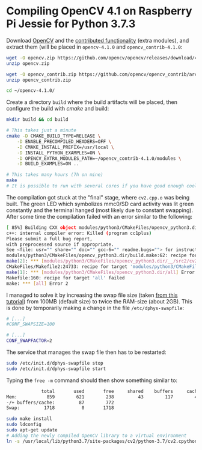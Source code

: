 # Compiling OpenCV 4.1 on Raspberry Pi Jessie for Python 3.7.3

Download [OpenCV](https://github.com/opencv/opencv/releases) and the [contributed functionality](https://github.com/opencv/opencv_contrib/releases) (extra modules), and extract them (will be placed in `opencv-4.1.0` and `opencv_contrib-4.1.0`:
```bash
wget -O opencv.zip https://github.com/opencv/opencv/releases/download/4.1.0/opencv-4.1.0-docs.zip
unzip opencv.zip

wget -O opencv_contrib.zip https://github.com/opencv/opencv_contrib/archive/4.1.0.zip
unzip opencv_contrib.zip

cd ~/opencv-4.1.0/
```

Create a directory `build` where the build artifacts will be placed, then configure the build with *cmake* and build:

```bash
mkdir build && cd build

# This takes just a minute
cmake -D CMAKE_BUILD_TYPE=RELEASE \
    -D ENABLE_PRECOMPILED_HEADERS=OFF \
    -D CMAKE_INSTALL_PREFIX=/usr/local \
    -D INSTALL_PYTHON_EXAMPLES=ON \
    -D OPENCV_EXTRA_MODULES_PATH=~/opencv_contrib-4.1.0/modules \
    -D BUILD_EXAMPLES=ON ..

# This takes many hours (7h on mine)
make
# It is possible to run with several cores if you have good enough cooling
```

The compilation got stuck at the "final" stage, where `cv2.cpp.o` was being built. The green LED which symbolizes mmc0/SD card activity was lit green constantly and the terminal hanged (most likely due to constant swapping). After some time the compilation failed with an error similar to the following:

```bash
[ 85%] Building CXX object modules/python3/CMakeFiles/opencv_python3.dir/__/src2/cv2.cpp.o
c++: internal compiler error: Killed (program cc1plus)
Please submit a full bug report,
with preprocessed source if appropriate.
See <file: usr="" share="" doc="" gcc-6="" readme.bugs=""> for instructions.
modules/python3/CMakeFiles/opencv_python3.dir/build.make:62: recipe for target 'modules/python3/CMakeFiles/opencv_python3.dir/__/src2/cv2.cpp.o' failed
make[2]: *** [modules/python3/CMakeFiles/opencv_python3.dir/__/src2/cv2.cpp.o] Error 4
CMakeFiles/Makefile2:24733: recipe for target 'modules/python3/CMakeFiles/opencv_python3.dir/all' failed
make[1]: *** [modules/python3/CMakeFiles/opencv_python3.dir/all] Error 2
Makefile:160: recipe for target 'all' failed
make: *** [all] Error 2
```

I managed to solve it by increasing the swap file size (taken [from this tutorial](https://www.alatortsev.com/2018/11/21/installing-opencv-4-0-on-raspberry-pi-3-b/)) from 100MB (default size) to twice the RAM-size (about 2GB). This is done by temporarily making a change in the file `/etc/dphys-swapfile`:

```bash
# [...]
#CONF_SWAPSIZE=100

# [...]
CONF_SWAPFACTOR=2
```

The service that manages the swap file then has to be restarted:

```bash
sudo /etc/init.d/dphys-swapfile stop
sudo /etc/init.d/dphys-swapfile start
```

Typing the `free -m` command should then show something similar to:

```bash
             total       used       free     shared    buffers     cached
Mem:           859        621        238         43        117        416
-/+ buffers/cache:         87        772
Swap:         1718          0       1718

```

```bash
sudo make install
sudo ldconfig
sudo apt-get update
# Adding the newly compiled OpenCV library to a virtual environment
ln -s /usr/local/lib/python3.7/site-packages/cv2/python-3.7/cv2.cpython-37m-arm-linux-gnueabihf.so ~/venv/lib/python3.7/site-packages/cv2.so
```